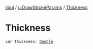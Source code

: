 [libui](../index.md) / [uiDrawStrokeParams](index.md) / [Thickness](./-thickness.md)

# Thickness

`var Thickness: `[`Double`](https://kotlinlang.org/api/latest/jvm/stdlib/kotlin/-double/index.html)